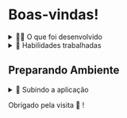 # Boas-vindas!
<details>
<summary>🧑‍💻 O que foi desenvolvido</summary>

- Uma ferramenta de tradução de textos entre vários idiomas, utilizando Python com o Framework Flask, para criar uma aplicação Server Side. Ou seja, o Backend irá fornecer a camada View, para a pessoa usuária.

</details>

<details>
  <summary>📝 Habilidades trabalhadas </summary>

- Implementar uma API utilizando arquitetura em camadas MVC;
- Utilizar o Docker para projetos Python;
- Aplicar conhecimentos de Orientação a Objetos no desenvolvimento WEB.
- Escrever testes para APIs para garantir a implementação dos endpoints;
- Interagir com um banco de dados não relacional MongoDB;
- Desenvolver páginas web Server Side.

</details>

## Preparando Ambiente

<details>

<summary>🐳 Subindo a aplicação</summary>
Lembre-se de que, para executar esse processo em sua máquina, você precisará ter o Docker instalado e configurado corretamente, além de ter o Python (versão 3.x) instalado para configurar o ambiente virtual e instalar as dependências.
**[1]** Crie o ambiente virtual para o projeto

```bash
python3 -m venv .venv && source .venv/bin/activate
```

**[2]** Instale as dependências

```bash
python3 -m pip install -r dev-requirements.txt
```

**[3 - Opção A]** Suba o projeto pelo Docker

```bash
docker compose up translate
```

- Recomendado: Dockerfile e Docker-compose já estão prontos para uso, para subir o MongoDB e o Flask.

**[3 - Opção B]** Caso queira subir somente o banco MongoDB pelo Docker

```bash
docker compose up -d mongodb

python3 src/app.py
```

**[4]** Podemos já acessar a aplicação pelo navegador na rota <http://127.0.0.1:8000/> .

</details>

Obrigado pela visita 🙂 !
